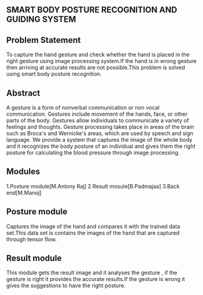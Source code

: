 ## SMART BODY POSTURE RECOGNITION AND GUIDING SYSTEM 

## Problem Statement
  To capture the hand gesture and check whether the hand is placed in the right gesture using image processing system.If the hand is in wrong gesture then arriving at accurate
results are not possible.This problem is solved using smart body posture recognition.
## Abstract
  A gesture is a form of nonverbal communication or non vocal communication. Gestures include movement of the hands, face, or other parts of the
body. Gestures allow individuals to communicate a variety of feelings and thoughts. Gesture processing takes place in areas of the brain such as Broca's and
Wernicke's areas, which are used by speech and sign language. We provide a system that captures the image of the whole body and it recognizes the body
posture of an individual and gives them the right posture for calculating the blood pressure through image processing.
## Modules
1.Posture module[M.Antony Raj]
2.Result mosule[B.Padmajaa]
3.Back end[M.Manoj]
## Posture module
  Captures the image of the hand and compares it with the trained data set.This data set is contains the images of the hand that are captured through tensor flow.
## Result module
  This module gets the result image and it analyses the gesture , if the gesture is right it provides the accurate results.If the gesture is wrong it gives the suggestions to have the right posture.
 
